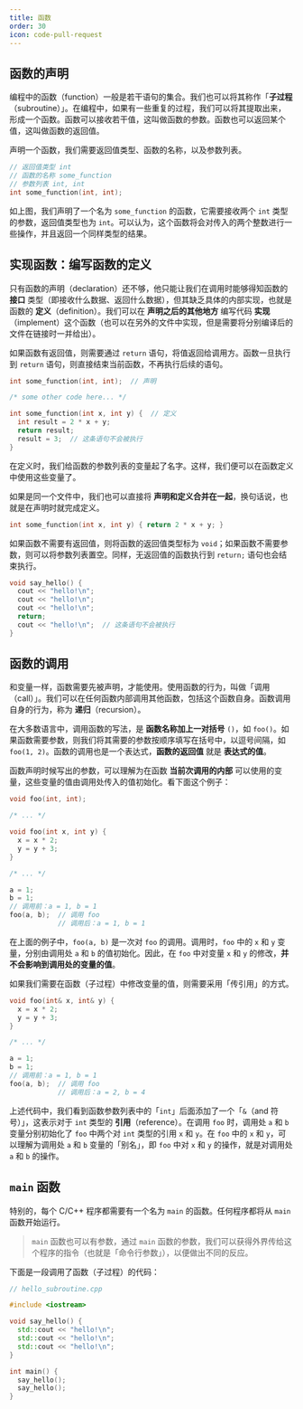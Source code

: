 ```yaml
---
title: 函数
order: 30
icon: code-pull-request
---
```


## 函数的声明

编程中的函数（function）一般是若干语句的集合。我们也可以将其称作「**子过程**（subroutine）」。在编程中，如果有一些重复的过程，我们可以将其提取出来，形成一个函数。函数可以接收若干值，这叫做函数的参数。函数也可以返回某个值，这叫做函数的返回值。

声明一个函数，我们需要返回值类型、函数的名称，以及参数列表。

```cpp
// 返回值类型 int
// 函数的名称 some_function
// 参数列表 int, int
int some_function(int, int);
```

如上图，我们声明了一个名为 `some_function` 的函数，它需要接收两个 `int` 类型的参数，返回值类型也为 `int`。可以认为，这个函数将会对传入的两个整数进行一些操作，并且返回一个同样类型的结果。

## 实现函数：编写函数的定义

只有函数的声明（declaration）还不够，他只能让我们在调用时能够得知函数的 **接口** 类型（即接收什么数据、返回什么数据），但其缺乏具体的内部实现，也就是函数的 **定义**（definition）。我们可以在 **声明之后的其他地方** 编写代码 **实现**（implement）这个函数（也可以在另外的文件中实现，但是需要将分别编译后的文件在链接时一并给出）。

如果函数有返回值，则需要通过 `return` 语句，将值返回给调用方。函数一旦执行到 `return` 语句，则直接结束当前函数，不再执行后续的语句。

```cpp
int some_function(int, int);  // 声明

/* some other code here... */

int some_function(int x, int y) {  // 定义
  int result = 2 * x + y;
  return result;
  result = 3;  // 这条语句不会被执行
}
```

在定义时，我们给函数的参数列表的变量起了名字。这样，我们便可以在函数定义中使用这些变量了。

如果是同一个文件中，我们也可以直接将 **声明和定义合并在一起**，换句话说，也就是在声明时就完成定义。

```cpp
int some_function(int x, int y) { return 2 * x + y; }
```

如果函数不需要有返回值，则将函数的返回值类型标为 `void`；如果函数不需要参数，则可以将参数列表置空。同样，无返回值的函数执行到 `return;` 语句也会结束执行。

```cpp
void say_hello() {
  cout << "hello!\n";
  cout << "hello!\n";
  cout << "hello!\n";
  return;
  cout << "hello!\n";  // 这条语句不会被执行
}
```

## 函数的调用

和变量一样，函数需要先被声明，才能使用。使用函数的行为，叫做「调用（call）」。我们可以在任何函数内部调用其他函数，包括这个函数自身。函数调用自身的行为，称为 **递归**（recursion）。

在大多数语言中，调用函数的写法，是 **函数名称加上一对括号** `()`，如 `foo()`。如果函数需要参数，则我们将其需要的参数按顺序填写在括号中，以逗号间隔，如 `foo(1, 2)`。函数的调用也是一个表达式，**函数的返回值** 就是 **表达式的值**。

函数声明时候写出的参数，可以理解为在函数 **当前次调用的内部** 可以使用的变量，这些变量的值由调用处传入的值初始化。看下面这个例子：

```cpp
void foo(int, int);

/* ... */

void foo(int x, int y) {
  x = x * 2;
  y = y + 3;
}

/* ... */

a = 1;
b = 1;
// 调用前：a = 1, b = 1
foo(a, b);  // 调用 foo
            // 调用后：a = 1, b = 1
```

在上面的例子中，`foo(a, b)` 是一次对 `foo` 的调用。调用时，`foo` 中的 `x` 和 `y` 变量，分别由调用处 `a` 和 `b` 的值初始化。因此，在 `foo` 中对变量 `x` 和 `y` 的修改，**并不会影响到调用处的变量的值**。

如果我们需要在函数（子过程）中修改变量的值，则需要采用「传引用」的方式。

```cpp
void foo(int& x, int& y) {
  x = x * 2;
  y = y + 3;
}

/* ... */

a = 1;
b = 1;
// 调用前：a = 1, b = 1
foo(a, b);  // 调用 foo
            // 调用后：a = 2, b = 4
```

上述代码中，我们看到函数参数列表中的「`int`」后面添加了一个「`&`（and 符号）」，这表示对于 `int` 类型的 **引用**（reference）。在调用 `foo` 时，调用处 `a` 和 `b` 变量分别初始化了 `foo` 中两个对 `int` 类型的引用 `x` 和 `y`。在 `foo` 中的 `x` 和 `y`，可以理解为调用处 `a` 和 `b` 变量的「别名」，即 `foo` 中对 `x` 和 `y` 的操作，就是对调用处 `a` 和 `b` 的操作。

## `main` 函数

特别的，每个 C/C++ 程序都需要有一个名为 `main` 的函数。任何程序都将从 `main` 函数开始运行。

> `main` 函数也可以有参数，通过 `main` 函数的参数，我们可以获得外界传给这个程序的指令（也就是「命令行参数」），以便做出不同的反应。

下面是一段调用了函数（子过程）的代码：

```cpp
// hello_subroutine.cpp

#include <iostream>

void say_hello() {
  std::cout << "hello!\n";
  std::cout << "hello!\n";
  std::cout << "hello!\n";
}

int main() {
  say_hello();
  say_hello();
}
```